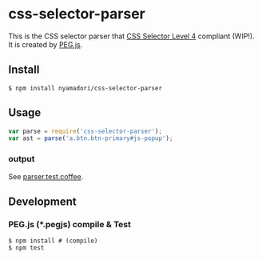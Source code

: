css-selector-parser
===================

This is the CSS selector parser that [CSS Selector Level 4](http://dev.w3.org/csswg/selectors-4/) compliant (WIP!).
It is created by [PEG.js](http://pegjs.org/).

Install
-------

```
$ npm install nyamadori/css-selector-parser
```

Usage
-----

```js
var parse = require('css-selector-parser');
var ast = parse('a.btn.btn-primary#js-popup');
```

### output

See [parser.test.coffee](test/parser.test.coffee).

Development
-----------

### PEG.js (*.pegjs) compile & Test

```
$ npm install # (compile)
$ npm test
```
